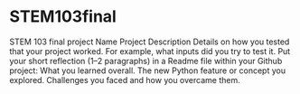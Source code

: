 # STEM103final
STEM 103 final project
Name
Project Description
Details on how you tested that your project worked. For example, what inputs did you try to test it.
Put your short reflection (1–2 paragraphs) in a Readme file within your Github project:
What you learned overall.
The new Python feature or concept you explored.
Challenges you faced and how you overcame them.
